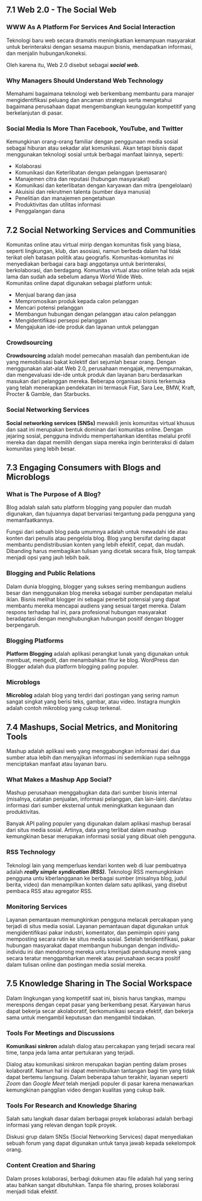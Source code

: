 ## 7.1 Web 2.0 - The Social Web

### WWW As A Platform For Services And Social Interaction
Teknologi baru web secara dramatis meningkatkan kemampuan masyarakat untuk berinteraksi dengan sesama maupun bisnis, mendapatkan informasi, dan menjalin hubungan/koneksi.  

Oleh karena itu, Web 2.0 disebut sebagai ***social web.***

### Why Managers Should Understand Web Technology
Memahami bagaimana teknologi web berkembang membantu para manajer mengidentifikasi peluang dan ancaman strategis serta mengetahui bagaimana perusahaan dapat mengembangkan keunggulan kompetitif yang berkelanjutan di pasar.

### Social Media Is More Than Facebook, YouTube, and Twitter
Kemungkinan orang-orang familiar dengan penggunaan media sosial sebagai hiburan atau sekadar alat komunikasi. Akan tetapi bisnis dapat menggunakan teknologi sosial untuk berbagai manfaat lainnya, seperti:
- Kolaborasi
- Komunikasi dan Keterlibatan dengan pelanggan (pemasaran)
- Manajemen citra dan reputasi (hubungan masyarakat)
- Komunikasi dan keterlibatan dengan karyawan dan mitra (pengelolaan)
- Akuisisi dan rekrutmen talenta (sumber daya manusia)
- Penelitian dan manajemen pengetahuan
- Produktivitas dan utilitas informasi
- Penggalangan dana

## 7.2 Social Networking Services and Communities
Komunitas online atau virtual mirip dengan komunitas fisik yang biasa, seperti lingkungan, klub, dan asosiasi, namun berbeda dalam hal tidak terikat oleh batasan politik atau geografis. Komunitas-komunitas ini menyediakan berbagai cara bagi anggotanya untuk berinteraksi, berkolaborasi, dan berdagang. Komunitas virtual atau online telah ada sejak lama dan sudah ada sebelum adanya World Wide Web.  
Komunitas online dapat digunakan sebagai platform untuk:
- Menjual barang dan jasa
- Mempromosikan produk kepada calon pelanggan
- Mencari potensi pelanggan
- Membangun hubungan dengan pelanggan atau calon pelanggan
- Mengidentifikasi persepsi pelanggan
- Mengajukan ide-ide produk dan layanan untuk pelanggan

### Crowdsourcing
**Crowdsourcing** adalah model pemecahan masalah dan pembentukan ide yang memobilisasi bakat kolektif dari sejumlah besar orang. Dengan menggunakan alat-alat Web 2.0, perusahaan mengajak, menyempurnakan, dan mengevaluasi ide-ide untuk produk dan layanan baru berdasarkan masukan dari pelanggan mereka. Beberapa organisasi bisnis terkemuka yang telah menerapkan pendekatan ini termasuk Fiat, Sara Lee, BMW, Kraft, Procter & Gamble, dan Starbucks.

### Social Networking Services
**Social networking services (SNSs)** mewakili jenis komunitas virtual khusus dan saat ini merupakan bentuk dominan dari komunitas online. Dengan jejaring sosial, pengguna individu mempertahankan identitas melalui profil mereka dan dapat memilih dengan siapa mereka ingin berinteraksi di dalam komunitas yang lebih besar.

## 7.3 Engaging Consumers with Blogs and Microblogs

### What is The Purpose of A Blog?
Blog adalah salah satu platform blogging yang populer dan mudah digunakan, dan tujuannya dapat bervariasi tergantung pada pengguna yang memanfaatkannya.  

Fungsi dari sebuah blog pada umumnya adalah untuk mewadahi ide atau konten dari penulis atau pengelola blog. Blog yang bersifat daring dapat membantu pendistribusian konten yang lebih efektif, cepat, dan mudah. Dibanding harus membagikan tulisan yang dicetak secara fisik, blog tampak menjadi opsi yang jauh lebih baik.

### Blogging and Public Relations
Dalam dunia blogging, blogger yang sukses sering membangun audiens besar dan menggunakan blog mereka sebagai sumber pendapatan melalui iklan. Bisnis melihat blogger ini sebagai penerbit potensial yang dapat membantu mereka mencapai audiens yang sesuai target mereka. Dalam respons terhadap hal ini, para profesional hubungan masyarakat beradaptasi dengan menghubungkan hubungan positif dengan blogger berpengaruh.

### Blogging Platforms
**Platform Blogging** adalah aplikasi perangkat lunak yang digunakan untuk membuat, mengedit, dan menambahkan fitur ke blog. WordPress dan Blogger adalah dua platform blogging paling populer.

### Microblogs
**Microblog** adalah blog yang terdiri dari postingan yang sering namun sangat singkat yang berisi teks, gambar, atau video. Instagra mungkin adalah contoh mikroblog yang cukup terkenal.

## 7.4 Mashups, Social Metrics, and Monitoring Tools
Mashup adalah aplikasi web yang menggabungkan informasi dari dua sumber atua lebih dan menyajikan informasi ini sedemikian rupa seihngga menciptakan manfaat atau layanan baru.

### What Makes a Mashup App Social?
Mashup perusahaan menggabugkan data dari sumber bisnis internal (misalnya, catatan penjualan, informasi pelanggan, dan lain-lain). dan/atau informasi dari sumber eksternal untuk meningkatkan kegunaan dan produktivitas.  

Banyak API paling populer yang digunakan dalam aplikasi mashup berasal dari situs media sosial. Artinya, data yang terlibat dalam mashup kemungkinan besar merupakan informasi sosial yang dibuat oleh pengguna.

### RSS Technology
Teknologi lain yang memperluas kendari konten web di luar pembuatnya adalah ***really simple syndication (RSS).*** Teknologi RSS memungkinkan pengguna untu kberlangganan ke berbagai sumber (misalnya blog, judul berita, video) dan menampilkan konten dalam satu aplikasi, yang disebut pembaca RSS atau agregator RSS.

### Monitoring Services
Layanan pemantauan memungkinkan pengguna melacak percakapan yang terjadi di situs media sosial. Layanan pemantauan dapat digunakan untuk mengidentifikasi pakar industri, komentator, dan pemimpin opini yang memposting secara rutin ke situs media sosial. Setelah teridentifikasi, pakar hubungan masyarakat dapat membangun hubungan dengan individu-individu ini dan mendorong mereka untu kmenjadi pendukung merek yang secara teratur menggambarkan merek atau perusahaan secara positif dalam tulisan online dan postingan media sosial mereka.

## 7.5 Knowledge Sharing in The Social Workspace
Dalam lingkungan yang kompetitif saat ini, bisnis harus tangkas, mampu merespons dengan cepat pasar yang berkembang pesat. Karyawan harus dapat bekerja secar akolaboratif, berkomunikasi secara efektif, dan bekerja sama untuk mengambil keputusan dan mengambil tindakan.

### Tools For Meetings and Discussions
**Komunikasi sinkron** adalah dialog atau percakapan yang terjadi secara real time, tanpa jeda lama antar pertukaran yang terjadi.  

Dialog atau komunikasi sinkron merupakan bagian penting dalam proses kolaboratif. Namun hal ini dapat menimbulkan tantangan bagi tim yang tidak dapat bertemu langsung. Dalam beberapa tahun terakhir, layanan seperti *Zoom* dan *Google Meet* telah menjadi populer di pasar karena menawarkan kemungkinan panggilan video dengan kualitas yang cukup baik.

### Tools For Research and Knowledge Sharing
Salah satu langkah dasar dalam berbagai proyek kolaborasi adalah berbagi informasi yang relevan dengan topik proyek.  

Diskusi grup dalam SNSs (Social Networking Services) dapat menyediakan sebuah forum yang dapat digunakan untuk tanya jawab kepada sekelompok orang.

### Content Creation and Sharing
Dalam proses kolaborasi, berbagi dokumen atau file adalah hal yang sering atau bahkan sangat dibutuhkan. Tanpa file sharing, proses kolaborasi menjadi tidak efektif.
